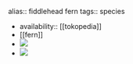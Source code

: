alias:: fiddlehead fern
tags:: species

- availability:: [[tokopedia]]
- [[fern]]
- ![](https://peach-geographical-bat-397.mypinata.cloud/ipfs/Qme3FdYLJYGrTusb8198KNVDcM5oLGzeiDsAj1gpPWnJuz)
- ![](https://peach-geographical-bat-397.mypinata.cloud/ipfs/QmRvCt74qE8JuKHnYgQdSXDPmwiYiRBkkwMxi8wwQ3FNTv)